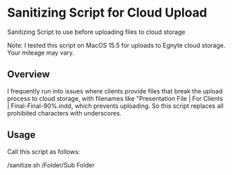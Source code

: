 # Sanitizing Script for Cloud Upload

Sanitizing Script to use before uploading files to cloud storage

Note: I tested this script on MacOS 15.5 for uploads to Egnyte cloud storage. Your mileage may vary. 

## Overview

I frequently run into issues where clients provide files that break the upload process to cloud storage, with filenames like "Presentation File | For Clients | Final-Final-90%.indd, which prevents uploading. So this script replaces all prohibited characters with underscores. 

## Usage

Call this script as follows: 

/sanitize.sh /Folder/Sub Folder
